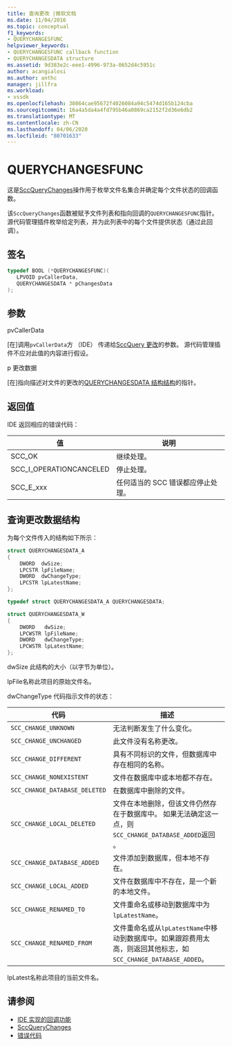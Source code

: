 ```yaml
---
title: 查询更改 |微软文档
ms.date: 11/04/2016
ms.topic: conceptual
f1_keywords:
- QUERYCHANGESFUNC
helpviewer_keywords:
- QUERYCHANGESFUNC callback function
- QUERYCHANGESDATA structure
ms.assetid: 9d383e2c-eee1-4996-973a-0652d4c5951c
author: acangialosi
ms.author: anthc
manager: jillfra
ms.workload:
- vssdk
ms.openlocfilehash: 30864cae95672f4026084a94c5474d165b124cba
ms.sourcegitcommit: 16a4a5da4a4fd795b46a0869ca2152f2d36e6db2
ms.translationtype: MT
ms.contentlocale: zh-CN
ms.lasthandoff: 04/06/2020
ms.locfileid: "80701633"
---
```

# <a name="querychangesfunc"></a>QUERYCHANGESFUNC
这是[SccQueryChanges](../extensibility/sccquerychanges-function.md)操作用于枚举文件名集合并确定每个文件状态的回调函数。

 该`SccQueryChanges`函数被赋予文件列表和指向回调的`QUERYCHANGESFUNC`指针。 源代码管理插件枚举给定列表，并为此列表中的每个文件提供状态（通过此回调）。

## <a name="signature"></a>签名

```cpp
typedef BOOL (*QUERYCHANGESFUNC)(
   LPVOID pvCallerData,
   QUERYCHANGESDATA * pChangesData
);
```

## <a name="parameters"></a>参数
 pvCallerData

[在]调用`pvCallerData`方 （IDE） 传递给[SccQuery 更改](../extensibility/sccquerychanges-function.md)的参数。 源代码管理插件不应对此值的内容进行假设。

 p 更改数据

[在]指向描述对文件的更改的[QUERYCHANGESDATA 结构结构](#LinkQUERYCHANGESDATA)的指针。

## <a name="return-value"></a>返回值
 IDE 返回相应的错误代码：

|值|说明|
|-----------|-----------------|
|SCC_OK|继续处理。|
|SCC_I_OPERATIONCANCELED|停止处理。|
|SCC_E_xxx|任何适当的 SCC 错误都应停止处理。|

## <a name="querychangesdata-structure"></a><a name="LinkQUERYCHANGESDATA"></a>查询更改数据结构
 为每个文件传入的结构如下所示：

```cpp
struct QUERYCHANGESDATA_A
{
    DWORD  dwSize;
    LPCSTR lpFileName;
    DWORD  dwChangeType;
    LPCSTR lpLatestName;
};

typedef struct QUERYCHANGESDATA_A QUERYCHANGESDATA;

struct QUERYCHANGESDATA_W
{
    DWORD   dwSize;
    LPCWSTR lpFileName;
    DWORD   dwChangeType;
    LPCWSTR lpLatestName;
};
```

 dwSize 此结构的大小（以字节为单位）。

 lpFile名称此项目的原始文件名。

 dwChangeType 代码指示文件的状态：

|代码|描述|
|----------|-----------------|
|`SCC_CHANGE_UNKNOWN`|无法判断发生了什么变化。|
|`SCC_CHANGE_UNCHANGED`|此文件没有名称更改。|
|`SCC_CHANGE_DIFFERENT`|具有不同标识的文件，但数据库中存在相同的名称。|
|`SCC_CHANGE_NONEXISTENT`|文件在数据库中或本地都不存在。|
|`SCC_CHANGE_DATABASE_DELETED`|在数据库中删除的文件。|
|`SCC_CHANGE_LOCAL_DELETED`|文件在本地删除，但该文件仍然存在于数据库中。 如果无法确定这一点，则`SCC_CHANGE_DATABASE_ADDED`返回 。|
|`SCC_CHANGE_DATABASE_ADDED`|文件添加到数据库，但本地不存在。|
|`SCC_CHANGE_LOCAL_ADDED`|文件在数据库中不存在，是一个新的本地文件。|
|`SCC_CHANGE_RENAMED_TO`|文件重命名或移动到数据库中为`lpLatestName`。|
|`SCC_CHANGE_RENAMED_FROM`|文件重命名或从`lpLatestName`中移动到数据库中。如果跟踪费用太高，则返回其他标志，如`SCC_CHANGE_DATABASE_ADDED`。|

 lpLatest名称此项目的当前文件名。

## <a name="see-also"></a>请参阅
- [IDE 实现的回调功能](../extensibility/callback-functions-implemented-by-the-ide.md)
- [SccQueryChanges](../extensibility/sccquerychanges-function.md)
- [错误代码](../extensibility/error-codes.md)
